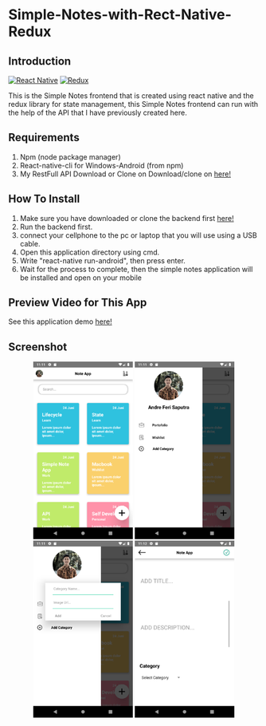 # Simple-Notes-with-Rect-Native-Redux

## Introduction
[![React Native](https://img.shields.io/badge/React%20Native-0.60-blue.svg?style=rounded-square)](https://facebook.github.io/react-native/)
[![Redux](https://img.shields.io/badge/Redux-v.4.0.1-blue.svg?style=rounded-square)](https://redux.js.org/)

This is the Simple Notes frontend that is created using react native and the redux library for state management, this Simple Notes frontend can run with the help of the API that I have previously created here.

## Requirements
1. Npm (node package manager)
2. React-native-cli for Windows-Android (from npm)
3. My RestFull API Download or Clone on Download/clone on <a href="https://github.com/DanyAdhiPrabowo/Simple-Notes-with-RESTfull-API">here!</a>

## How To Install
1. Make sure you have downloaded or clone the backend first <a href="https://github.com/DanyAdhiPrabowo/Simple-Notes-with-RESTfull-API">here!</a>
2. Run the backend first.
3. connect your cellphone to the pc or laptop that you will use using a USB cable.
4. Open this application directory using cmd.
5. Write "react-native run-android", then press enter.
6. Wait for the process to complete, then the simple notes application will be installed and open on your mobile

## Preview Video for This App
See this application demo <a href="https://github.com/DanyAdhiPrabowo/Simple-Notes-with-RESTfull-API">here!</a>

## Screenshot
<p align='center'>
  <span>
  <img src='https://github.com/andreferi3/ReactNative-Note-App/blob/master/src/Screens/Screenshot_1561651909.png' width=200 />
  <img src='https://github.com/andreferi3/ReactNative-Note-App/blob/master/src/Screens/Screenshot_1561651914.png' width=200 />
  <img src='https://github.com/andreferi3/ReactNative-Note-App/blob/master/src/Screens/Screenshot_1561651917.png' width=200 />
  <img src='https://github.com/andreferi3/ReactNative-Note-App/blob/master/src/Screens/Screenshot_1561651923.png' width=200 />
  </span>
</p>
